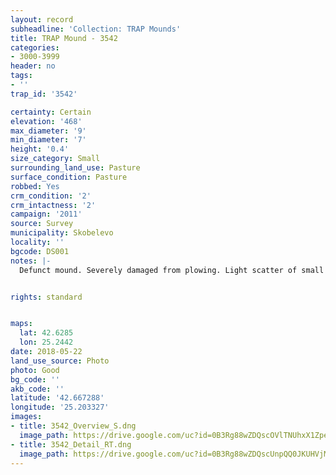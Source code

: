 ```yaml
---
layout: record
subheadline: 'Collection: TRAP Mounds'
title: TRAP Mound - 3542
categories:
- 3000-3999
header: no
tags:
- ''
trap_id: '3542'

certainty: Certain
elevation: '468'
max_diameter: '9'
min_diameter: '7'
height: '0.4'
size_category: Small
surrounding_land_use: Pasture
surface_condition: Pasture
robbed: Yes
crm_condition: '2'
crm_intactness: '2'
campaign: '2011'
source: Survey
municipality: Skobelevo
locality: ''
bgcode: DS001
notes: |-
  Defunct mound. Severely damaged from plowing. Light scatter of small stones.


rights: standard


maps:
  lat: 42.6285
  lon: 25.2442
date: 2018-05-22
land_use_source: Photo
photo: Good
bg_code: ''
akb_code: ''
latitude: '42.667288'
longitude: '25.203327'
images:
- title: 3542_Overview_S.dng
  image_path: https://drive.google.com/uc?id=0B3Rg88wZDQscOVlTNUhxX1ZpeVE
- title: 3542_Detail_RT.dng
  image_path: https://drive.google.com/uc?id=0B3Rg88wZDQscUnpQQ0JKUHVjMzg
---
```

